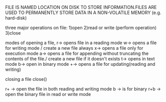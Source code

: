 
FILE IS NAMED LOCATION ON DISK TO STORE INFORMATION.FILES ARE USED TO PERMANENTLY STORE DATA IN A NON-VOLATILE MEMORY (e.g. hard-disk)

three major operations on file:
1)open
2)read or write (perform operation)
3)close

modes of opening a file, 
r-> opens file in a reading mode
w-> opens a file for writing mode / create a new file always
x-> opens a file only for execution mode
a-> opens a file for appending without truncating the contents of the file./ create a new file if it doesn't exists
t-> opens in text mode
b-> open in binary mode
+-> opens a file for updating(reading and writing)

closing a file
close()

r+ -> open the file in both reading and writing mode
b -> is for binary 
r+b -> open the binary file in read or write mode
